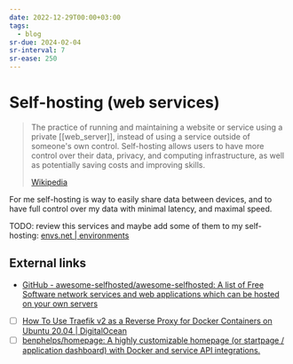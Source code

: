```yaml
---
date: 2022-12-29T00:00+03:00
tags:
  - blog
sr-due: 2024-02-04
sr-interval: 7
sr-ease: 250
---
```


# Self-hosting (web services)

> The practice of running and maintaining a website or service using a private
> [[web_server]], instead of using a service outside of someone's own control.
> Self-hosting allows users to have more control over their data, privacy, and
> computing infrastructure, as well as potentially saving costs and improving
> skills.
>
> [Wikipedia](https://en.wikipedia.org/wiki/Self-hosting_\(web_services\))

For me self-hosting is way to easily share data between devices, and to have
full control over my data with minimal latency, and maximal speed.

TODO: review this services and maybe add some of them to my self-hosting:
[envs.net | environments](https://envs.net/)

## External links

- [GitHub - awesome-selfhosted/awesome-selfhosted: A list of Free Software network services and web applications which can be hosted on your own servers](https://github.com/awesome-selfhosted/awesome-selfhosted)
- [ ] [How To Use Traefik v2 as a Reverse Proxy for Docker Containers on Ubuntu 20.04 | DigitalOcean](https://www.digitalocean.com/community/tutorials/how-to-use-traefik-v2-as-a-reverse-proxy-for-docker-containers-on-ubuntu-20-04)
- [ ] [benphelps/homepage: A highly customizable homepage (or startpage / application dashboard) with Docker and service API integrations.](https://github.com/benphelps/homepage)
